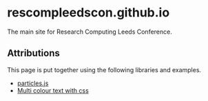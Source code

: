 # rescompleedscon.github.io

The main site for Research Computing Leeds Conference.

## Attributions

This page is put together using the following libraries and examples.

- [particles.js](https://vincentgarreau.com/particles.js/)
- [Multi colour text with css](https://codepen.io/TajShireen/pen/YzZmbep)
